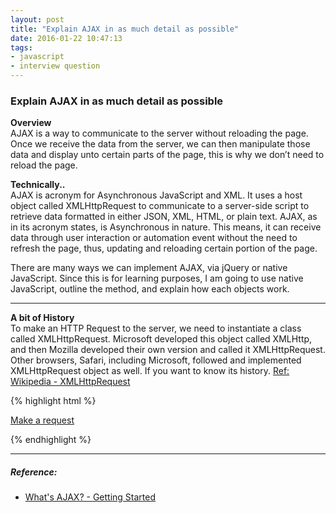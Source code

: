 ```yaml
---
layout: post
title: "Explain AJAX in as much detail as possible"
date: 2016-01-22 10:47:13
tags:
- javascript
- interview question
---
```


### Explain AJAX in as much detail as possible

**Overview** <br>
AJAX is a way to communicate to the server without reloading the page. Once we receive the data from the server, we can then manipulate those data and display unto certain parts of the page, this is why we don’t need to reload the page.

**Technically..** <br>
AJAX is acronym for Asynchronous JavaScript and XML. It uses a host object called XMLHttpRequest to communicate to a server-side script to retrieve data formatted in either JSON, XML, HTML, or plain text.
AJAX, as in its acronym states, is Asynchronous in nature. This means, it can receive data through user interaction or automation event without the need to refresh the page, thus, updating and reloading certain portion of the page.

There are many ways we can implement AJAX, via jQuery or native JavaScript. Since this is for learning purposes, I am going to use native JavaScript, outline the method, and explain how each objects work.

-----

**A bit of History** <br>
To make an HTTP Request to the server, we need to instantiate a class called XMLHttpRequest. Microsoft developed this object called XMLHttp, and then Mozilla developed their own version and called it XMLHttpRequest. Other browsers, Safari, including Microsoft, followed and implemented XMLHttpRequest object as well. If you want to know its history. 
[Ref: Wikipedia - XMLHttpRequest](https://en.wikipedia.org/wiki/XMLHttpRequest)

{% highlight html %}
<!--
  This is just a simple AJAX example.
  credits to developer.mozilla.org for sample code.
  comments are explained by me. :-p
-->

<span id="ajaxButton" style="cursor: pointer; text-decoration: underline">
  Make a request
</span>

<script type="text/javascript">
  /*
    here, we are using an IIFE to wrap our code so our
    variables and closures doesn't pollute the global namespace
  */
  (function() {
    var httpRequest;

    /*
      this is an event handler,
      once user clicked on ajaxButton html element,
      it will execute the onclick function and call the
      makeRequest function with a given 'test.html' value on its parameter.
      the 'test.html' url is just a sample api url which we'll be
      making a request from a server and expect a server response.
    */
    document.getElementById("ajaxButton").onclick = function() {
      makeRequest('test.html');
    };

    /*
      MAKING AN HTTP REQUEST
    */
    function makeRequest(url) {
      /*
        as mentioned above, we need to instantiate a new class 
        of XMLHttpRequest so we can make a HTTP request to the server.
        we are assigning this class to a variable defined on our
        outer scope so its accessible throughout our IIFE scope.
      */
      httpRequest = new XMLHttpRequest();

      /*
        were doing a Feature Detection here.
        as the name implies, we are just checking if
        XMLHttpRequest host object is NOT available and
        setting an alert action to notify user if
        XMLHttpRequest is not available on their browser/environment.
      */
      if (!httpRequest) {
        alert('Giving up :( Cannot create an XMLHTTP instance');
        return false;
      }

      /*
        before sending our HTTP server request,
        we need to set a handler for our server response.
        We can do this by assigning a function to our
        XMLHttpRequest object property 'onreadystatechange'.
        Or
        We can also assign an anonymous function, so 'onreadystatechange'
        doesn't need to carry a reference to a function.
        But for organization, we will just use the former method.
      */
      httpRequest.onreadystatechange = alertContents;

      /*
        Now that we have set our request server response handler,
        we'll need to make the request.
        - 1st parameter, is the HTTP request method (GET, POST, DELETE, etc).
          There are other request methods, whichever our server supports.
          It's also good practice to define these request methods
          in capital letters as per the HTTP standard or there are browsers
          (Firefox) that may not be able to process the request.
        - 2nd parameter, is the url for the data we are requesting.
          Make sure to use the exact domain name or it will throw a 'Permission Denied' error.
          For security purpose, we cannot make a 3rd party request, if needed,
          this is a CORS issue,
          ref: https://developer.mozilla.org/en-US/docs/Web/HTTP/Access_control_CORS
        - 3rd parameter, just sets whether the request is asynchronous. This is
          optional and default is set to true.
      */
      httpRequest.open('GET', url);

      /*
        As the method name implies, this HTTP request object method opens/sends the request.
        If we are simply doing a 'GET' request, we can leave the parameter empty, but
        if we are 'POST'ing data, we can pass in a value formatted in either
        query string, JSON, SOAP, etc.
      */
      httpRequest.send();

      /*
        NOTE:
        If we want to POST data, we may need to set the MIME type of the request.
        Ex: httpRequest.setRequestHeader('Content-Type', 'application/x-www-form-urlencoded');
      */
    }

    /*
      HANDLING THE SERVER RESPONSE
    */
    /*
      this is the same function declaration we've assigned to 
      'onreadystatechange' object property above.
    */
    function alertContents() {
      /*
        this if statement checks for the state of the request.
        if the 'readyState' has a value of XMLHttpRequest.DONE (evaluating to 4),
        it means the server response has been received and its OK for us to continue processing.
        ref: https://developer.mozilla.org/en-US/docs/Web/API/XMLHttpRequest#Properties
      */
      if (httpRequest.readyState === XMLHttpRequest.DONE) {
        if (httpRequest.status === 200) {
          alert(httpRequest.responseText);
        } else {
          alert('There was a problem with the request.');
        }
      }
    }
  })();
</script>
{% endhighlight %}

-----

##### **Reference:**
- [What's AJAX? - Getting Started](https://developer.mozilla.org/en-US/docs/AJAX/Getting_Started)
